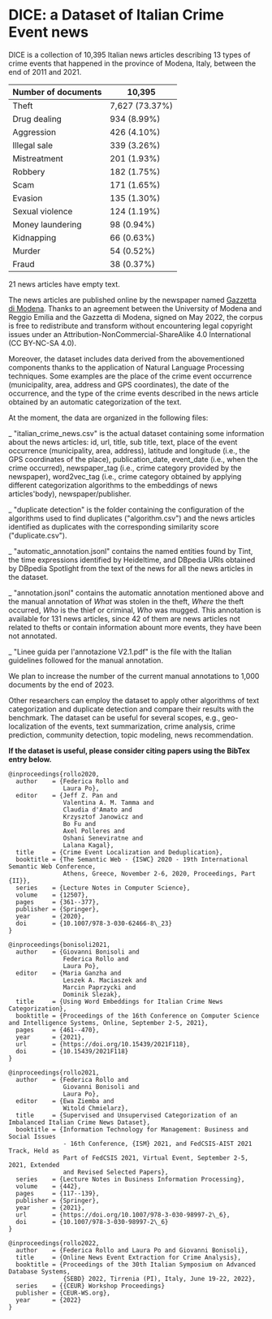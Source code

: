 # DICE: a Dataset of Italian Crime Event news

DICE is a collection of 10,395 Italian news articles describing 13 types of crime events that happened in the province of Modena, Italy, between the end of 2011 and 2021.

| Number of documents  |  10,395 |
| ------------- |  ------------- |
| Theft |        7,627 (73.37\%) |
| Drug dealing |    934 (8.99\%) |
| Aggression |      426 (4.10\%) |
| Illegal sale |    339 (3.26\%) |
| Mistreatment |    201 (1.93\%) |
| Robbery |         182 (1.75\%) |
| Scam |            171 (1.65\%) |
| Evasion |         135 (1.30\%) |
| Sexual violence | 124 (1.19\%) |
| Money laundering | 98 (0.94\%) |
| Kidnapping |       66 (0.63\%) |
| Murder |           54 (0.52\%) |
| Fraud |            38 (0.37\%) |

21 news articles have empty text.

The news articles are published online by the newspaper named <a href="https://gazzettadimodena.gelocal.it/modena">Gazzetta di Modena</a>.
Thanks to an agreement between the University of Modena and Reggio Emilia and the Gazzetta di Modena, signed on May 2022, the corpus is free to redistribute and transform without encountering legal copyright issues under an Attribution-NonCommercial-ShareAlike 4.0 International (CC BY-NC-SA 4.0).

Moreover, the dataset includes data derived from the abovementioned components thanks to the application of Natural Language Processing techniques. Some examples are the place of the crime event occurrence (municipality, area, address and GPS coordinates), the date of the occurrence, and the type of the crime events described in the news article obtained by an automatic categorization of the text.

At the moment, the data are organized in the following files:

_ "italian_crime_news.csv" is the actual dataset containing some information about the news articles: id, url, title, sub title, text, place of the event occurrence (municipality, area, address), latitude and longitude (i.e., the GPS coordinates of the place), publication_date, event_date (i.e., when the crime occurred), newspaper_tag (i.e., crime category provided by the newspaper), word2vec_tag (i.e., crime category obtained by applying different categorization algorithms to the embeddings of news articles'body), newspaper/publisher.

_ "duplicate detection" is the folder containing the configuration of the algorithms used to find duplicates ("algorithm.csv") and the news articles identified as duplicates with the corresponding similarity score ("duplicate.csv").

_ "automatic_annotation.jsonl" contains the named entities found by Tint, the time expressions identified by Heideltime, and DBpedia URIs obtained by DBpedia Spotlight from the text of the news for all the news articles in the dataset.

_ "annotation.jsonl" contains the automatic annotation mentioned above and the manual annotation of _What_ was stolen in the theft, _Where_ the theft occurred, _Who_ is the thief or criminal, _Who_ was mugged. This annotation is available for 131 news articles, since 42 of them are news articles not related to thefts or contain information abount more events, they have been not annotated.

_ "Linee guida per l'annotazione V2.1.pdf" is the file with the Italian guidelines followed for the manual annotation.


We plan to increase the number of the current manual annotations to 1,000 documents by the end of 2023.

Other researchers can employ the dataset to apply other algorithms of text categorization and duplicate detection and compare their results with the benchmark. The dataset can be useful for several scopes, e.g., geo-localization of the events, text summarization, crime analysis, crime prediction, community detection, topic modeling, news recommendation.


**If the dataset is useful, please consider citing papers using the BibTex entry below.**

```
@inproceedings{rollo2020,
  author    = {Federica Rollo and
               Laura Po},
  editor    = {Jeff Z. Pan and
               Valentina A. M. Tamma and
               Claudia d'Amato and
               Krzysztof Janowicz and
               Bo Fu and
               Axel Polleres and
               Oshani Seneviratne and
               Lalana Kagal},
  title     = {Crime Event Localization and Deduplication},
  booktitle = {The Semantic Web - {ISWC} 2020 - 19th International Semantic Web Conference,
               Athens, Greece, November 2-6, 2020, Proceedings, Part {II}},
  series    = {Lecture Notes in Computer Science},
  volume    = {12507},
  pages     = {361--377},
  publisher = {Springer},
  year      = {2020},
  doi       = {10.1007/978-3-030-62466-8\_23}
}

@inproceedings{bonisoli2021,
  author    = {Giovanni Bonisoli and
               Federica Rollo and
               Laura Po},
  editor    = {Maria Ganzha and
               Leszek A. Maciaszek and
               Marcin Paprzycki and
               Dominik Slezak},
  title     = {Using Word Embeddings for Italian Crime News Categorization},
  booktitle = {Proceedings of the 16th Conference on Computer Science and Intelligence Systems, Online, September 2-5, 2021},
  pages     = {461--470},
  year      = {2021},
  url       = {https://doi.org/10.15439/2021F118},
  doi       = {10.15439/2021F118}
}

@inproceedings{rollo2021,
  author    = {Federica Rollo and
               Giovanni Bonisoli and
               Laura Po},
  editor    = {Ewa Ziemba and
               Witold Chmielarz},
  title     = {Supervised and Unsupervised Categorization of an Imbalanced Italian Crime News Dataset},
  booktitle = {Information Technology for Management: Business and Social Issues
               - 16th Conference, {ISM} 2021, and FedCSIS-AIST 2021 Track, Held as
               Part of FedCSIS 2021, Virtual Event, September 2-5, 2021, Extended
               and Revised Selected Papers},
  series    = {Lecture Notes in Business Information Processing},
  volume    = {442},
  pages     = {117--139},
  publisher = {Springer},
  year      = {2021},
  url       = {https://doi.org/10.1007/978-3-030-98997-2\_6},
  doi       = {10.1007/978-3-030-98997-2\_6}
}

@inproceedings{rollo2022,
  author    = {Federica Rollo and Laura Po and Giovanni Bonisoli},
  title     = {Online News Event Extraction for Crime Analysis},
  booktitle = {Proceedings of the 30th Italian Symposium on Advanced Database Systems,
               {SEBD} 2022, Tirrenia (PI), Italy, June 19-22, 2022},
  series    = {{CEUR} Workshop Proceedings}
  publisher = {CEUR-WS.org},
  year      = {2022}
}
```
